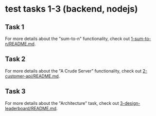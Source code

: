 # test tasks 1-3 (backend, nodejs)

## Task 1

For more details about the "sum-to-n" functionality, check out [1-sum-to-n/README.md](1-sum-to-n/README.md).

## Task 2

For more details about the "A Crude Server" functionality, check out [2-customer-api/README.md](2-customer-api/README.md).

## Task 3

For more details about the "Architecture" task, check out [3-design-leaderboard/README.md](3-design-leaderboard/README.md).
